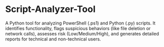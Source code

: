 # Script-Analyzer-Tool
A Python tool for analyzing PowerShell (.ps1) and Python (.py) scripts. It identifies functionality, flags suspicious behaviors (like file deletion or network calls), assesses risk (Low/Medium/High), and generates detailed reports for technical and non-technical users.
